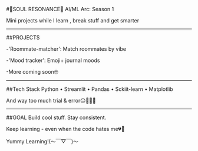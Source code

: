 #🩻SOUL RESONANCE🩻
AI/ML Arc: Season 1

Mini projects while I learn , break stuff and get smarter

---

##PROJECTS

-'Roommate-matcher': Match roommates by vibe

-'Mood tracker': Emoji+ journal moods

-More coming soon🤓

---

##Tech Stack
Python • Streamlit • Pandas • Sckiit-learn • Matplotlib

And way too much trial & error😔☝🏻💔

---

##GOAL
Build cool stuff. Stay consistent.

Keep learning - even when the code hates me💔🥀


Yummy Learning!(〜￣▽￣)〜
